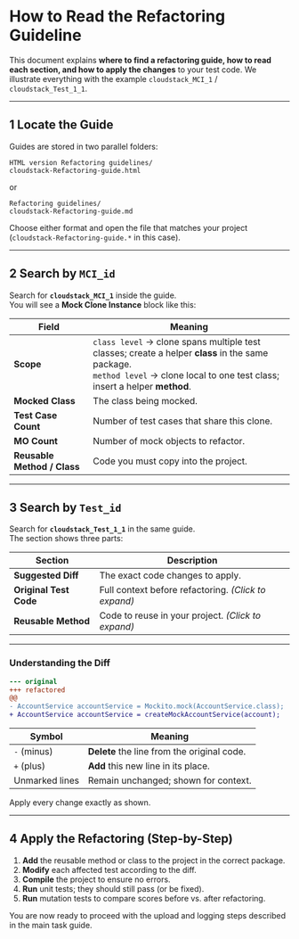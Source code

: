 # How to Read the Refactoring Guideline

This document explains **where to find a refactoring guide, how to read each section, and how to apply the changes** to your test code. We illustrate everything with the example `cloudstack_MCI_1` / `cloudstack_Test_1_1`.

---

## 1  Locate the Guide

Guides are stored in two parallel folders:

```
HTML version Refactoring guidelines/
cloudstack-Refactoring-guide.html
```
or
```
Refactoring guidelines/
cloudstack-Refactoring-guide.md
```


Choose either format and open the file that matches your project (`cloudstack-Refactoring-guide.*` in this case).

---

## 2  Search by `MCI_id`

Search for **`cloudstack_MCI_1`** inside the guide.  
You will see a **Mock Clone Instance** block like this:


| Field | Meaning |
|-------|---------|
| **Scope** | `class level` → clone spans multiple test classes; create a helper **class** in the same package. <br>`method level` → clone local to one test class; insert a helper **method**. |
| **Mocked Class** | The class being mocked. |
| **Test Case Count** | Number of test cases that share this clone. |
| **MO Count** | Number of mock objects to refactor. |
| **Reusable Method / Class** | Code you must copy into the project. |



---

## 3  Search by `Test_id`

Search for **`cloudstack_Test_1_1`** in the same guide.  
The section shows three parts:

| Section              | Description                                                                 |
|----------------------|-----------------------------------------------------------------------------|
| **Suggested Diff**   | The exact code changes to apply.                                           |
| **Original Test Code** | Full context before refactoring. *(Click to expand)*                     |
| **Reusable Method**  | Code to reuse in your project. *(Click to expand)*                         |

---

### Understanding the Diff

```diff
--- original
+++ refactored
@@
- AccountService accountService = Mockito.mock(AccountService.class);
+ AccountService accountService = createMockAccountService(account);
```

| Symbol         | Meaning                                     |
| -------------- | ------------------------------------------- |
| `-` (minus)    | **Delete** the line from the original code. |
| `+` (plus)     | **Add** this new line in its place.         |
| Unmarked lines | Remain unchanged; shown for context.        |

Apply every change exactly as shown.

---

## 4  Apply the Refactoring (Step-by-Step)

1. **Add** the reusable method or class to the project in the correct package.
2. **Modify** each affected test according to the diff.
3. **Compile** the project to ensure no errors.
4. **Run** unit tests; they should still pass (or be fixed).
5. **Run** mutation tests to compare scores before vs. after refactoring.

You are now ready to proceed with the upload and logging steps described in the main task guide.


